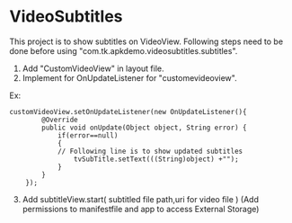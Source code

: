# VideoSubtitles

This project is to show subtitles on VideoView. 
Following steps need to be done before using "com.tk.apkdemo.videosubtitles.subtitles".
1. Add "CustomVideoView" in layout file.
2. Implement for OnUpdateListener for "customevideoview". 

Ex: 

    customVideoView.setOnUpdateListener(new OnUpdateListener(){
            @Override
            public void onUpdate(Object object, String error) {
                if(error==null)
                {
                // Following line is to show updated subtitles  
                    tvSubTitle.setText(((String)object) +"");
                }
            }
        });
3. Add subtitleView.start( subtitled file path,uri for video file ) (Add permissions to manifestfile and app to access External Storage)
